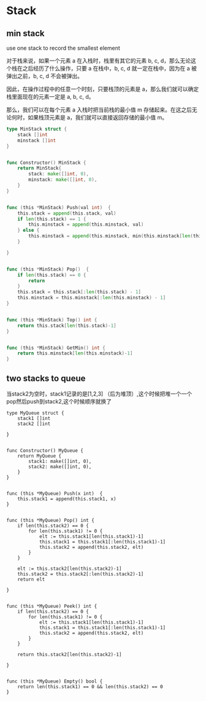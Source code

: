 # Stack



## min stack

use one stack to record the smallest element 

对于栈来说，如果一个元素 a 在入栈时，栈里有其它的元素 b, c, d，那么无论这个栈在之后经历了什么操作，只要 a 在栈中，b, c, d 就一定在栈中，因为在 a 被弹出之前，b, c, d 不会被弹出。

因此，在操作过程中的任意一个时刻，只要栈顶的元素是 a，那么我们就可以确定栈里面现在的元素一定是 a, b, c, d。

那么，我们可以在每个元素 a 入栈时把当前栈的最小值 m 存储起来。在这之后无论何时，如果栈顶元素是 a，我们就可以直接返回存储的最小值 m。



```go
type MinStack struct {
    stack []int
    minstack []int
}


func Constructor() MinStack {
    return MinStack{
        stack: make([]int, 0),
        minstack: make([]int, 0),
    }
}


func (this *MinStack) Push(val int)  {
    this.stack = append(this.stack, val)
    if len(this.stack) == 1 {
        this.minstack = append(this.minstack, val)
    } else {
        this.minstack = append(this.minstack, min(this.minstack[len(this.minstack)-1], val))
    }

}


func (this *MinStack) Pop()  {
    if len(this.stack) == 0 {
        return
    }
    this.stack = this.stack[:len(this.stack) - 1]
    this.minstack = this.minstack[:len(this.minstack) - 1]
}


func (this *MinStack) Top() int {
    return this.stack[len(this.stack)-1]
}


func (this *MinStack) GetMin() int {
    return this.minstack[len(this.minstack)-1]
}

```



## two stacks to queue

当stack2为空时，stack1记录的是[1,2,3] （后为堆顶）,这个时候把堆一个一个pop然后push到stack2,这个时候顺序就换了

```
type MyQueue struct {
    stack1 []int
    stack2 []int
    
}


func Constructor() MyQueue {
    return MyQueue {
        stack1: make([]int, 0),
        stack2: make([]int, 0),
    }
}


func (this *MyQueue) Push(x int)  {
    this.stack1 = append(this.stack1, x)
}


func (this *MyQueue) Pop() int {
    if len(this.stack2) == 0 {
        for len(this.stack1) != 0 {
            elt := this.stack1[len(this.stack1)-1]
            this.stack1 = this.stack1[:len(this.stack1)-1]
            this.stack2 = append(this.stack2, elt)
        }
    }

    elt := this.stack2[len(this.stack2)-1]
    this.stack2 = this.stack2[:len(this.stack2)-1]
    return elt 

}


func (this *MyQueue) Peek() int {
    if len(this.stack2) == 0 {
        for len(this.stack1) != 0 {
            elt := this.stack1[len(this.stack1)-1]
            this.stack1 = this.stack1[:len(this.stack1)-1]
            this.stack2 = append(this.stack2, elt)
        }
    }

    return this.stack2[len(this.stack2)-1]
    
}


func (this *MyQueue) Empty() bool {
    return len(this.stack1) == 0 && len(this.stack2) == 0
}

```

